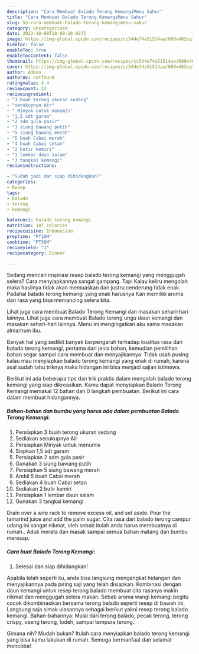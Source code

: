 ```yaml
---
description: "Cara Membuat Balado Terong KemangiMenu Sahur"
title: "Cara Membuat Balado Terong KemangiMenu Sahur"
slug: 55-cara-membuat-balado-terong-kemangimenu-sahur
category: Uncategorized
date: 2022-10-08T18:09:28.927Z
image: https://img-global.cpcdn.com/recipes/cc544e74a51514aa/680x482cq70/balado-terong-kemangi-foto-resep-utama.jpg
hideToc: false
enableToc: true
enableTocContent: false
thumbnail: https://img-global.cpcdn.com/recipes/cc544e74a51514aa/680x482cq70/balado-terong-kemangi-foto-resep-utama.jpg
cover: https://img-global.cpcdn.com/recipes/cc544e74a51514aa/680x482cq70/balado-terong-kemangi-foto-resep-utama.jpg
author: Admin
authorAv: notfound
ratingvalue: 4.4
reviewcount: 24
recipeingredient:
- "3 buah terong ukuran sedang"
- "secukupnya Air"
- " Minyak untuk menumis"
- "1,5 sdt garam"
- "2 sdm gula pasir"
- "3 siung bawang putih"
- "5 siung bawang merah"
- "5 buah Cabai merah"
- "4 buah Cabai setan"
- "2 butir kemiri"
- "1 lembar daun salam"
- "3 tangkai kemangi"
recipeinstructions:

- "Sudah jadi dan siap dihidangkan!"
categories:
- Resep
tags:
- balado
- terong
- kemangi

katakunci: balado terong kemangi 
nutrition: 107 calories
recipecuisine: Indonesian
preptime: "PT18M"
cooktime: "PT56M"
recipeyield: "3"
recipecategory: Dinner

---
```



Sedang mencari inspirasi resep balado terong kemangi yang menggugah selera? Cara menyiapkannya sangat gampang. Tapi Kalau keliru mengolah maka hasilnya tidak akan memuaskan dan justru cenderung tidak enak. Padahal balado terong kemangi yang enak harusnya Kan memiliki aroma dan rasa yang bisa memancing selera kita.


Lihat juga cara membuat Balado Terong Kemangi dan masakan sehari-hari lainnya. Lihat juga cara membuat Balado terong ungu daun kemangi dan masakan sehari-hari lainnya. Menu ini mengingatkan aku sama masakan almarhum ibu.

Banyak hal yang sedikit banyak berpengaruh terhadap kualitas rasa dari balado terong kemangi, pertama dari jenis bahan, kemudian pemilihan bahan segar sampai cara membuat dan menyajikannya. Tidak usah pusing kalau mau menyiapkan balado terong kemangi yang enak di rumah, karena asal sudah tahu triknya maka hidangan ini bisa menjadi sajian istimewa.


Berikut ini ada beberapa tips dan trik praktis dalam mengolah balado terong kemangi yang siap dikreasikan. Kamu dapat menyiapkan Balado Terong Kemangi memakai 12 bahan dan 0 langkah pembuatan. Berikut ini cara dalam membuat hidangannya.

<!--inarticleads1-->

##### Bahan-bahan dan bumbu yang harus ada dalam pembuatan Balado Terong Kemangi:

1. Persiapkan 3 buah terong ukuran sedang
1. Sediakan secukupnya Air
1. Persiapkan  Minyak untuk menumis
1. Siapkan 1,5 sdt garam
1. Persiapkan 2 sdm gula pasir
1. Gunakan 3 siung bawang putih
1. Persiapkan 5 siung bawang merah
1. Ambil 5 buah Cabai merah
1. Sediakan 4 buah Cabai setan
1. Sediakan 2 butir kemiri
1. Persiapkan 1 lembar daun salam
1. Gunakan 3 tangkai kemangi


Drain over a wire rack to remove excess oil, and set aside. Pour the tamarind juice and add the palm sugar. Cita rasa dari balado terong campur udang ini sangat nikmat, oleh sebab itulah anda harus membuatnya di rumah.. Aduk merata dan masak sampai semua bahan matang dan bumbu meresap. 

<!--inarticleads2-->

##### Cara buat Balado Terong Kemangi:


1. Selesai dan siap dihidangkan!

Apabila telah seperti itu, anda bisa langsung mengangkat hidangan dan menyajikannya pada piring saji yang telah disiapkan. Kombinasi dengan daun kemangi untuk resep terong balado membuat cita rasanya makin nikmat dan menggugah selera makan. Sebab aroma wangi kemangi begitu cocok dikombinasikan bersama terong balado seperti resep di bawah ini. Langsung saja simak ulasannya sebagai berikut yakni resep terong balado kemangi. Bahan-bahannya: Mulai dari terong balado, pecak terong, terong crispy, oseng terong, lodeh, sampai tempura terong.. 

Gimana nih? Mudah bukan? Itulah cara menyiapkan balado terong kemangi yang bisa kamu lakukan di rumah. Semoga bermanfaat dan selamat mencoba!

